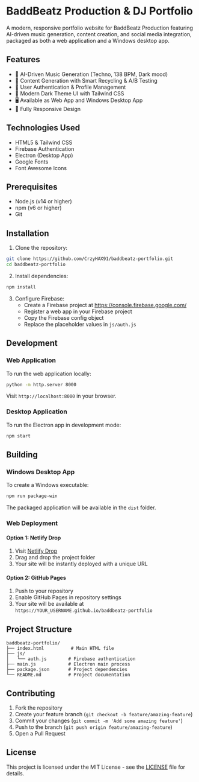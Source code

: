 # BaddBeatz Production & DJ Portfolio

A modern, responsive portfolio website for BaddBeatz Production featuring AI-driven music generation, content creation, and social media integration, packaged as both a web application and a Windows desktop app.

## Features

- 🎵 AI-Driven Music Generation (Techno, 138 BPM, Dark mood)
- 📱 Content Generation with Smart Recycling & A/B Testing
- 🔐 User Authentication & Profile Management
- 🎨 Modern Dark Theme UI with Tailwind CSS
- 🖥️ Available as Web App and Windows Desktop App
- 📱 Fully Responsive Design

## Technologies Used

- HTML5 & Tailwind CSS
- Firebase Authentication
- Electron (Desktop App)
- Google Fonts
- Font Awesome Icons

## Prerequisites

- Node.js (v14 or higher)
- npm (v6 or higher)
- Git

## Installation

1. Clone the repository:
```bash
git clone https://github.com/CrzyHAX91/baddbeatz-portfolio.git
cd baddbeatz-portfolio
```

2. Install dependencies:
```bash
npm install
```

3. Configure Firebase:
   - Create a Firebase project at https://console.firebase.google.com/
   - Register a web app in your Firebase project
   - Copy the Firebase config object
   - Replace the placeholder values in `js/auth.js`

## Development

### Web Application

To run the web application locally:

```bash
python -m http.server 8000
```

Visit `http://localhost:8000` in your browser.

### Desktop Application

To run the Electron app in development mode:

```bash
npm start
```

## Building

### Windows Desktop App

To create a Windows executable:

```bash
npm run package-win
```

The packaged application will be available in the `dist` folder.

### Web Deployment

#### Option 1: Netlify Drop
1. Visit [Netlify Drop](https://app.netlify.com/drop)
2. Drag and drop the project folder
3. Your site will be instantly deployed with a unique URL

#### Option 2: GitHub Pages
1. Push to your repository
2. Enable GitHub Pages in repository settings
3. Your site will be available at `https://YOUR_USERNAME.github.io/baddbeatz-portfolio`

## Project Structure

```
baddbeatz-portfolio/
├── index.html          # Main HTML file
├── js/
│   └── auth.js        # Firebase authentication
├── main.js            # Electron main process
├── package.json       # Project dependencies
└── README.md          # Project documentation
```

## Contributing

1. Fork the repository
2. Create your feature branch (`git checkout -b feature/amazing-feature`)
3. Commit your changes (`git commit -m 'Add some amazing feature'`)
4. Push to the branch (`git push origin feature/amazing-feature`)
5. Open a Pull Request

## License

This project is licensed under the MIT License - see the [LICENSE](LICENSE) file for details.
